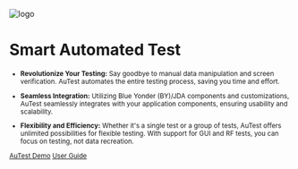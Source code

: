 ![logo](https://www.smart-is.com/wp-content/uploads/2019/09/Automated-Testing-Logo-OT-03.jpg)

# Smart Automated Test <small>


- **Revolutionize Your Testing:** Say goodbye to manual data manipulation and screen verification. AuTest automates the entire testing process, saving you time and effort.

- **Seamless Integration:** Utilizing Blue Yonder (BY)/JDA components and customizations, AuTest seamlessly integrates with your application components, ensuring usability and scalability.

- **Flexibility and Efficiency:** Whether it's a single test or a group of tests, AuTest offers unlimited possibilities for flexible testing. With support for GUI and RF tests, you can focus on testing, not data recreation.

[AuTest Demo](https://www.smart-is.com/what-we-do/smart-product/autest/)
[User Guide](./_sidebar.md)

